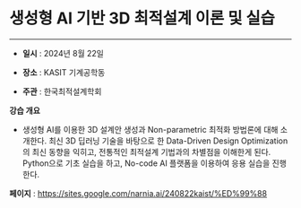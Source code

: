 # 생성형 AI 기반 3D 최적설계 이론 및 실습

---
- **일시** : 2024년 8월 22일

- **장소** : KASIT 기계공학동

- **주관** : 한국최적설계학회

**강습 개요**

- 생성형 AI를 이용한 3D 설계안 생성과 Non-parametric 최적화 방법론에 대해 소개한다. 최신 3D 딥러닝 기술을 바탕으로 한 Data-Driven Design Optimization의 최신 동향을 익히고, 전통적인 최적설계 기법과의 차별점을 이해한게 된다. Python으로 기초 실습을 하고, No-code AI 플랫폼을 이용하여 응용 실습을 진행한다.


**페이지** : https://sites.google.com/narnia.ai/240822kaist/%ED%99%88
